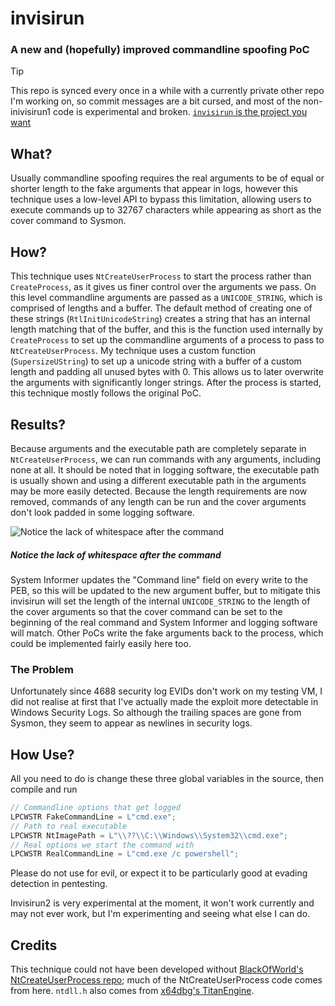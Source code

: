 # invisirun

### A new and (hopefully) improved commandline spoofing PoC

> [!TIP]
> This repo is synced every once in a while with a currently private other repo I'm working on, so commit messages are a bit cursed, and most of the non-inivisirun1 code is experimental and broken. [`invisirun` is the project you want](#how-use)

## What?
Usually commandline spoofing requires the real arguments to be of equal or shorter length to the fake arguments that appear in logs, however this technique uses a low-level API to bypass this limitation, allowing users to execute commands up to 32767 characters while appearing as short as the cover command to Sysmon.

## How?
This technique uses `NtCreateUserProcess` to start the process rather than `CreateProcess`, as it gives us finer control over the arguments we pass. On this level commandline arguments are passed as a `UNICODE_STRING`, which is comprised of lengths and a buffer. The default method of creating one of these strings (`RtlInitUnicodeString`) creates a string that has an internal length matching that of the buffer, and this is the function used internally by `CreateProcess` to set up the commandline arguments of a process to pass to `NtCreateUserProcess`. My technique uses a custom function (`SupersizeUString`) to set up a unicode string with a buffer of a custom length and padding all unused bytes with 0. This allows us to later overwrite the arguments with significantly longer strings. After the process is started, this technique mostly follows the original PoC.

## Results?
Because arguments and the executable path are completely separate in `NtCreateUserProcess`, we can run commands with any arguments, including none at all. It should be noted that in logging software, the executable path is usually shown and using a different executable path in the arguments may be more easily detected. Because the length requirements are now removed, commands of any length can be run and the cover arguments don't look padded in some logging software.

![Notice the lack of whitespace after the command](https://github.com/user-attachments/assets/d2cb41b3-567d-4f8c-89e6-137b7a5d1ea8)
##### *Notice the lack of whitespace after the command*

System Informer updates the "Command line" field on every write to the PEB, so this will be updated to the new argument buffer, but to mitigate this invisirun will set the length of the internal `UNICODE_STRING` to the length of the cover arguments so that the cover command can be set to the beginning of the real command and System Informer and logging software will match.
Other PoCs write the fake arguments back to the process, which could be implemented fairly easily here too.

### The Problem
Unfortunately since 4688 security log EVIDs don't work on my testing VM, I did not realise at first that I've actually made the exploit more detectable in Windows Security Logs. So although the trailing spaces are gone from Sysmon, they seem to appear as newlines in security logs.

## How Use?
All you need to do is change these three global variables in the source, then compile and run
```c
// Commandline options that get logged
LPCWSTR FakeCommandLine = L"cmd.exe";
// Path to real executable
LPCWSTR NtImagePath = L"\\??\\C:\\Windows\\System32\\cmd.exe";
// Real options we start the command with
LPCWSTR RealCommandLine = L"cmd.exe /c powershell";
```
Please do not use for evil, or expect it to be particularly good at evading detection in pentesting.

Invisirun2 is very experimental at the moment, it won't work currently and may not ever work, but I'm experimenting and seeing what else I can do.

## Credits

This technique could not have been developed without [BlackOfWorld's NtCreateUserProcess repo](https://github.com/BlackOfWorld/NtCreateUserProcess); much of the NtCreateUserProcess code comes from here. `ntdll.h` also comes from [x64dbg's TitanEngine](https://github.com/x64dbg/TitanEngine).
